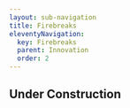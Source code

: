 ```yaml
---
layout: sub-navigation
title: Firebreaks
eleventyNavigation:
  key: Firebreaks
  parent: Innovation
  order: 2
---
```


## Under Construction